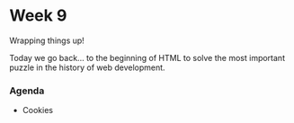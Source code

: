 # Week 9

Wrapping things up!

Today we go back... to the beginning of HTML to solve the most important puzzle in the history
of web development.

### Agenda

* Cookies



